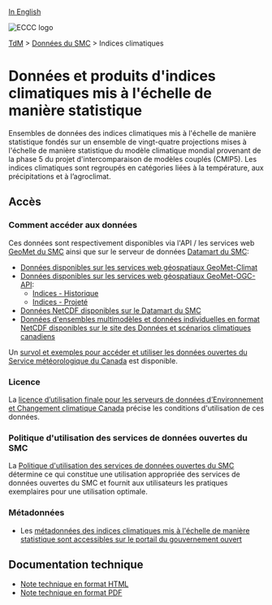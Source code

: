 [In English](readme_climateindices_en.md)

![ECCC logo](../../img_eccc-logo.png)

[TdM](../../readme_fr.md) > [Données du SMC](../readme_fr.md) > Indices climatiques

# Données et produits d'indices climatiques mis à l'échelle de manière statistique

Ensembles de données des indices climatiques mis à l'échelle de manière statistique fondés sur un ensemble de vingt-quatre projections mises à l'échelle de manière statistique du modèle climatique mondial provenant de la phase 5 du projet d'intercomparaison de modèles couplés (CMIP5). Les indices climatiques sont regroupés en catégories liées à la température, aux précipitations et à l’agroclimat. 

## Accès

### Comment accéder aux données

Ces données sont respectivement disponibles via l'API / les services web [GeoMet du SMC](../../msc-geomet/readme_fr.md) ainsi que sur le serveur de données [Datamart du SMC](../../msc-datamart/readme_fr.md):

* [Données disponibles sur les services web géospatiaux GeoMet-Climat](readme_climateindices-geomet_fr.md)
* [Données disponibles sur les services web géospatiaux GeoMet-OGC-API](https://api.meteo.gc.ca/):
    * [Indices - Historique](https://api.meteo.gc.ca/collections/climate:indices:historical)
    * [Indices - Projeté](https://api.meteo.gc.ca/collections/climate:indices:projected)
* [Données NetCDF disponibles sur le Datamart du SMC](readme_climateindices-datamart_fr.md)
* [Données d'ensembles multimodèles et données individuelles en format NetCDF disponibles sur le site des Données et scénarios climatiques canadiens](http://scenarios-climatiques.canada.ca/index.php?page=downscaled-indices-data)

Un [survol et exemples pour accéder et utiliser les données ouvertes du Service météorologique du Canada](../../usage/readme_fr.md) est disponible.

### Licence

La [licence d’utilisation finale pour les serveurs de données d’Environnement et Changement climatique Canada](../../licence/readme_fr.md) précise les conditions d'utilisation de ces données.

### Politique d'utilisation des services de données ouvertes du SMC

La [Politique d'utilisation des services de données ouvertes du SMC](../../usage-policy/readme_fr.md) détermine ce qui constitue une utilisation appropriée des services de données ouvertes du SMC et fournit aux utilisateurs les pratiques exemplaires pour une utilisation optimale.

### Métadonnées

* Les [métadonnées des indices climatiques mis à l'échelle de manière statistique sont accessibles sur le portail du gouvernement ouvert](https://ouvert.canada.ca/data/fr/dataset/0a896af8-f2be-4cf5-a745-2e1792db04a1)

## Documentation technique

* [Note technique en format HTML](http://scenarios-climatiques.canada.ca/?page=downscaled-indices-notes)
* [Note technique en format PDF](https://collaboration.cmc.ec.gc.ca/cmc/cmos/public_doc/msc-data/climate_indices/INDICES_Technical_Documentation_fr.pdf)
